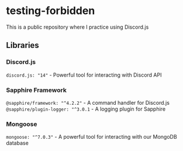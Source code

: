 # testing-forbidden

This is a public repository where I practice using Discord.js

## Libraries

### Discord.js

`discord.js: "14"` - Powerful tool for interacting with Discord API

### Sapphire Framework

`@sapphire/framework: "^4.2.2"` - A command handler for Discord.js\
`@sapphire/plugin-logger: "^3.0.1` - A logging plugin for Sapphire

### Mongoose

`mongoose: "^7.0.3"` - A powerful tool for interacting with our MongoDB database
